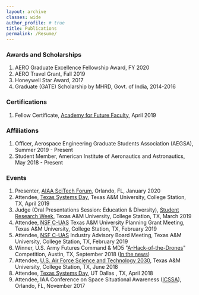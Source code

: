```yaml
---
layout: archive
classes: wide
author_profile: # true
title: Publications
permalink: /Resume/
---
```

### Awards and Scholarships
1. AERO Graduate Excellence Fellowship Award, FY 2020  
1. AERO Travel Grant, Fall 2019  
1. Honeywell Star Award, 2017  
1. Graduate (GATE) Scholarship by MHRD, Govt. of India, 2014-2016  

### Certifications
1. Fellow Certificate, [Academy for Future Faculty](https://cte.tamu.edu/Graduate-Student-Support/AFF), April 2019  

### Affiliations
1. Officer, Aerospace Engineering Graduate Students Association (AEGSA), Summer 2019 - Present  
1. Student Member, American Institute of Aeronautics and Astronautics, May 2018 - Present  

### Events
1. Presenter, [AIAA SciTech Forum](https://arc.aiaa.org/doi/book/10.2514/MSCITECH20), Orlando, FL, January 2020
1. Attendee, [Texas Systems Day](http://scr.tamu.edu/?page_id=718), Texas A&M University, College Station, TX, April 2019
1. Judge (Oral Presentations Session: Education & Diversity), [Student Research Week](https://srw.tamu.edu/), Texas A&M University, College Station, TX, March 2019
1. Attendee, [NSF C-UAS](https://c-uas.org) Texas A&M University Planning Grant Meeting, Texas A&M University, College Station, TX, February 2019
1. Attendee, [NSF C-UAS](https://c-uas.org) Industry Advisory Board Meeting, Texas A&M University, College Station, TX, February 2019
1. Winner, U.S. Army Futures Command & MD5 "[A-Hack-of-the-Drones](https://engineering.tamu.edu/news/2018/11/a-team-wins-md5-a-hack-of-the-drones-2018.html)" Competition, Austin, TX, September 2018 ([In the news](https://www.kxan.com/news/local/austin/department-of-defense-army-futures-invest-in-austin-hackathon-ideas/1488776718))
1. Attendee, [U.S. Air Force Science and Technology 2030](https://tees.tamu.edu/news/2018/06/29/us-air-force-secretary-visits-texas-am-to-accelerate-scientific-research-and-innovation/), Texas A&M University, College Station, TX, June 2018
1. Attendee, [Texas Systems Day](https://engineering.utdallas.edu/engage/events/2018-texas-systems-day/), UT Dallas , TX, April 2018
1. Attendee, IAA Conference on Space Situational Awareness ([ICSSA](http://reg.conferences.dce.ufl.edu/docs/ICSSA/ICSSA2017Stats.pdf)), Orlando, FL, November 2017
